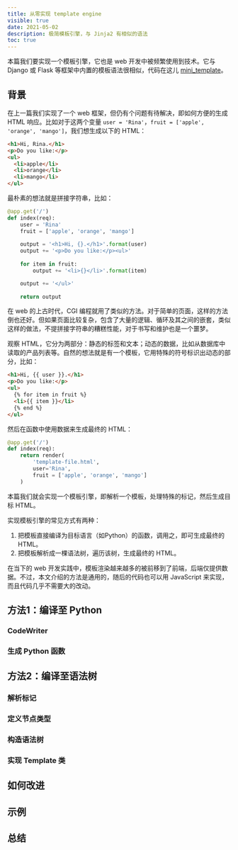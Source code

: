 ```yaml
---
title: 从零实现 template engine
visible: true
date: 2021-05-02
description: 极简模板引擎，与 Jinja2 有相似的语法
toc: true
---
```


本篇我们要实现一个模板引擎，它也是 web 开发中被频繁使用到技术。它与 Django 或 Flask 等框架中内置的模板语法很相似，代码在这儿 [mini_template](https://github.com/cymoo/mini_template)。

## 背景

在上一篇我们实现了一个 web 框架，但仍有个问题有待解决，即如何方便的生成 HTML 响应。比如对于这两个变量 `user = 'Rina'`，`fruit = ['apple', 'orange', 'mango']`，我们想生成以下的 HTML：

```html
<h1>Hi, Rina.</h1>
<p>Do you like:</p>
<ul>
  <li>apple</li>
  <li>orange</li>
  <li>mango</li>
</ul>
```

最朴素的想法就是拼接字符串，比如：

```python
@app.get('/')
def index(req):
    user = 'Rina'
    fruit = ['apple', 'orange', 'mango']
    
    output = '<h1>Hi, {}.</h1>'.format(user)
    output += '<p>Do you like:</p><ul>'
    
    for item in fruit:
        output += '<li>{}</li>'.format(item)

    output += '</ul>'
    
    return output
```

在 web 的上古时代，CGI 编程就用了类似的方法。对于简单的页面，这样的方法倒也还好。但如果页面比较复杂，包含了大量的逻辑、循环及其之间的嵌套，类似这样的做法，不提拼接字符串的糟糕性能，对于书写和维护也是一个噩梦。

观察 HTML，它分为两部分：静态的标签和文本；动态的数据，比如从数据库中读取的产品列表等。自然的想法就是有一个模板，它用特殊的符号标识出动态的部分，比如：

```html
<h1>Hi, {{ user }}.</h1>
<p>Do you like:</p>
<ul>
  {% for item in fruit %}
  <li>{{ item }}</li>
  {% end %}
</ul>
```

然后在函数中使用数据来生成最终的 HTML：

```python
@app.get('/')
def index(req):
    return render(
        'template-file.html',
        user='Rina',
        fruit = ['apple', 'orange', 'mango']
    )
```

本篇我们就会实现一个模板引擎，即解析一个模板，处理特殊的标记，然后生成目标 HTML。

实现模板引擎的常见方式有两种：

1. 把模板直接编译为目标语言（如Python）的函数，调用之，即可生成最终的 HTML。
2. 把模板解析成一棵语法树，遍历该树，生成最终的 HTML。

在当下的 web 开发实践中，模板渲染越来越多的被前移到了前端，后端仅提供数据。不过，本文介绍的方法是通用的，随后的代码也可以用 JavaScript 来实现，而且代码几乎不需要大的改动。

## 方法1：编译至 Python

### CodeWriter

### 生成 Python 函数

## 方法2：编译至语法树

### 解析标记

### 定义节点类型

### 构造语法树

### 实现 Template 类

## 如何改进

## 示例

## 总结